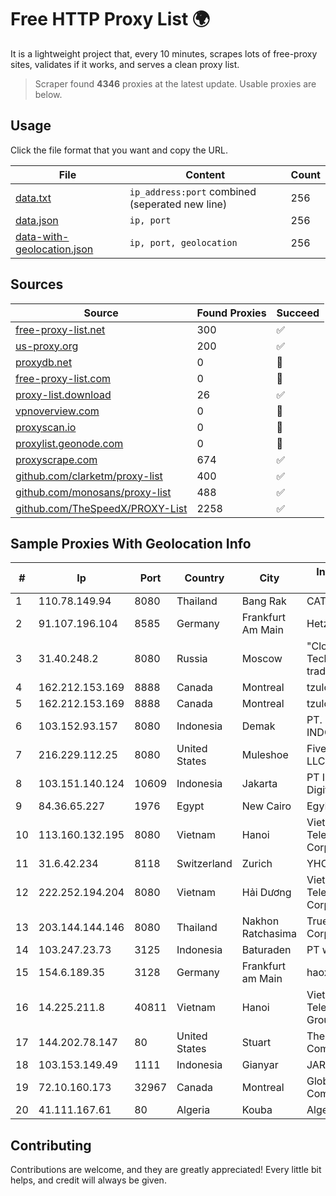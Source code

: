 
# Free HTTP Proxy List 🌍

It is a lightweight project that, every 10 minutes, scrapes lots of free-proxy sites, validates if it works, and serves a clean proxy list.


> Scraper found **4346** proxies at the latest update. Usable proxies are below.

## Usage

Click the file format that you want and copy the URL.


|File|Content|Count|
|----|-------|-----|
|[data.txt](https://raw.githubusercontent.com/themiralay/Proxy-List-World/master/data.txt)|`ip_address:port` combined (seperated new line)|256|
|[data.json](https://raw.githubusercontent.com/themiralay/Proxy-List-World/master/data.json)|`ip, port`|256|
|[data-with-geolocation.json](https://raw.githubusercontent.com/themiralay/Proxy-List-World/master/data-with-geolocation.json)|`ip, port, geolocation`|256|

## Sources

|Source|Found Proxies|Succeed|
|------|-------------|-------|
|[free-proxy-list.net](https://free-proxy-list.net)|300|✅|
|[us-proxy.org](https://www.us-proxy.org)|200|✅|
|[proxydb.net](http://proxydb.net)|0|🚫|
|[free-proxy-list.com](https://free-proxy-list.com/?page=&port=&type%5B%5D=http&type%5B%5D=https&up_time=0&search=Search)|0|🚫|
|[proxy-list.download](https://www.proxy-list.download/HTTP)|26|✅|
|[vpnoverview.com](https://vpnoverview.com/privacy/anonymous-browsing/free-proxy-servers)|0|🚫|
|[proxyscan.io](https://www.proxyscan.io)|0|🚫|
|[proxylist.geonode.com](https://proxylist.geonode.com/api/proxy-list?limit=300&page=1&sort_by=lastChecked&sort_type=desc&protocols=http,https)|0|🚫|
|[proxyscrape.com](https://api.proxyscrape.com/v2/?request=displayproxies&protocol=http&timeout=10000&country=all&ssl=all&anonymity=all)|674|✅|
|[github.com/clarketm/proxy-list](https://raw.githubusercontent.com/clarketm/proxy-list/master/proxy-list-raw.txt)|400|✅|
|[github.com/monosans/proxy-list](https://raw.githubusercontent.com/monosans/proxy-list/main/proxies/http.txt)|488|✅|
|[github.com/TheSpeedX/PROXY-List](https://raw.githubusercontent.com/TheSpeedX/PROXY-List/master/http.txt)|2258|✅|


## Sample Proxies With Geolocation Info

|#|Ip|Port|Country|City|Internet Service Provider|
|-|--|----|-------|----|-------------------------|
|1|110.78.149.94|8080|Thailand|Bang Rak|CAT-BB|
|2|91.107.196.104|8585|Germany|Frankfurt Am Main|Hetzner Online AG|
|3|31.40.248.2|8080|Russia|Moscow|"Cloud Technologies" LLC trading as Cloud.ru|
|4|162.212.153.169|8888|Canada|Montreal|tzulo, inc.|
|5|162.212.153.169|8888|Canada|Montreal|tzulo, inc.|
|6|103.152.93.157|8080|Indonesia|Demak|PT. JAYA LINTAS INDONESIA|
|7|216.229.112.25|8080|United States|Muleshoe|Five Area Systems, LLC|
|8|103.151.140.124|10609|Indonesia|Jakarta|PT Indotechno Digital Komputasi|
|9|84.36.65.227|1976|Egypt|New Cairo|EgyNet Network|
|10|113.160.132.195|8080|Vietnam|Hanoi|VietNam Post and Telecom Corporation|
|11|31.6.42.234|8118|Switzerland|Zurich|YHC|
|12|222.252.194.204|8080|Vietnam|Hải Dương|VietNam Post and Telecom Corporation|
|13|203.144.144.146|8080|Thailand|Nakhon Ratchasima|True Internet Corporation CO. Ltd.|
|14|103.247.23.73|3125|Indonesia|Baturaden|PT wifian Solution|
|15|154.6.189.35|3128|Germany|Frankfurt am Main|haoxiangyun|
|16|14.225.211.8|40811|Vietnam|Hanoi|Vietnam Posts and Telecommunications Group|
|17|144.202.78.147|80|United States|Stuart|The Constant Company|
|18|103.153.149.49|1111|Indonesia|Gianyar|JARINGANKU|
|19|72.10.160.173|32967|Canada|Montreal|GloboTech Communications|
|20|41.111.167.61|80|Algeria|Kouba|Algerie Telecom|



## Contributing

Contributions are welcome, and they are greatly appreciated! Every
little bit helps, and credit will always be given.

